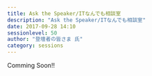 ```yaml
---
title: Ask the Speaker/ITなんでも相談室
description: "Ask the Speaker/ITなんでも相談室"
date: 2017-09-28 14:10
sessionlevel: 50
author: "登壇者の皆さま 氏"
category: sessions
---
```

Comming Soon!!
